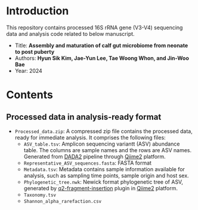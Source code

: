 # Introduction

This repository contains processed 16S rRNA gene (V3-V4) sequencing data and analysis code related to below manuscript.<br/>
- Title: **Assembly and maturation of calf gut microbiome from neonate to post puberty**
- Authors: **Hyun Sik Kim, Jae-Yun Lee, Tae Woong Whon, and Jin-Woo Bae**
- Year: 2024

# Contents

## Processed data in analysis-ready format

- `Processed_data.zip`: A compressed zip file contains the processed data, ready for immediate analysis. It comprises the following files:
  - `ASV_table.tsv`: Amplicon sequencing variantt (ASV) abundance table. The columns are sample names and the rows are ASV names. Generated from [DADA2](https://benjjneb.github.io/dada2/index.html) pipeline through [Qiime2](https://qiime2.org/) platform.
  - `Representative_ASV_sequences.fasta`: FASTA format 
  - `Metadata.tsv`: Metadata contains sample information available for analysis, such as sampling time points, sample origin and host sex.
  - `Phylogenetic_tree.nwk`: Newick format phylogenetic tree of ASV, generated by [q2-fragment-insertion](https://library.qiime2.org/plugins/q2-fragment-insertion/16/) plugin in [Qiime2](https://qiime2.org/) platform.
  - `Taxonomy.tsv`
  - `Shannon_alpha_rarefaction.csv`
